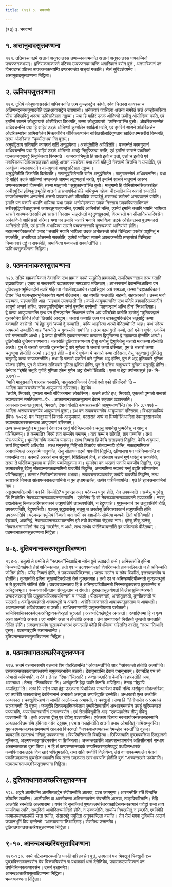 ```yaml
---
title: (१३) ३. भयवग्गो

---
```

(१३) ३. भयवग्गो  


## १. अत्तानुवादसुत्तवण्णना

१२१. ततियस्स पठमे अत्तानं अनुवदन्तस्स उप्पज्‍जनकभयन्ति अत्तानं अनुवदन्तस्स पापकम्मिनो उप्पज्‍जनकभयम्। द्वत्तिंसकम्मकारणे पटिच्‍च उप्पज्‍जनकभयन्ति अगारिकानं वसेन वुत्तं , अनगारिकानं पन विनयदण्डं पटिच्‍च उप्पज्‍जनकभयम्पि दण्डभयन्तेव सङ्खं गच्छति। सेसं सुविञ्‍ञेय्यमेव।  
अत्तानुवादसुत्तवण्णना निट्ठिता।  


## २. ऊमिभयसुत्तवण्णना

१२२. दुतिये कोधूपायासस्सेतं अधिवचनन्ति एत्थ कुज्झनट्ठेन कोधो, स्वेव चित्तस्स कायस्स च अतिप्पमद्दनमथनुप्पादनेहि दळ्हआयासट्ठेन उपायासो। अनेकवारं पवत्तित्वा अत्तना समवेतं सत्तं अज्झोत्थरित्वा सीसं उक्खिपितुं अदत्वा ऊमिसदिसता दट्ठब्बा। यथा हि बाहिरं उदकं ओतिण्णो ऊमीसु ओसीदित्वा मरति, एवं इमस्मिं सासने कोधूपायासे ओसीदित्वा विब्भमति, तस्मा कोधूपायासो ‘‘ऊमिभय’’न्ति वुत्तो। ओदरिकत्तस्सेतं अधिवचनन्ति यथा हि बाहिरं उदकं ओतिण्णो कुम्भीलेन खादितो मरति, एवं इमस्मिं सासने ओदरिकत्तेन ओदरिकभावेन आमिसगेधेन मिच्छाजीवेन जीविककप्पनेन नासितसीलादिगुणताय खादितधम्मसरीरो विब्भमति, तस्मा ओदरिकत्तं ‘‘कुम्भीलभय’’न्ति वुत्तम्।  
अनुपट्ठिताय सतियाति कायगतं सतिं अनुट्ठापेत्वा। असंवुतेहीति अपिहितेहि। पञ्‍चन्‍नेतं कामगुणानं अधिवचनन्ति यथा हि बाहिरं उदकं ओतिण्णो आवट्टे निमुज्‍जित्वा मरति, एवं इमस्मिं सासने पब्बजितो पञ्‍चकामगुणावट्टे निमुज्‍जित्वा विब्भमति। कामरागाभिभूतो हि सत्तो इतो च एत्तो, एत्तो च इतोति एवं मनापियरूपादिविसयसङ्खाते आवट्टे अत्तानं संसारेत्वा यथा ततो बहिभूते नेक्खम्मे चित्तम्पि न उप्पादेति, एवं आवट्टेत्वा ब्यसनापादनेन कामगुणानं आवट्टसदिसता दट्ठब्बा।  
अनुद्धंसेतीति किलमेति विलोलति। रागानुद्धंसितेनाति रागेन अनुद्धंसितेन। मातुगामस्सेतं अधिवचनन्ति। यथा हि बाहिरं उदकं ओतिण्णो चण्डमच्छं आगम्म लद्धप्पहारो मरति, एवं इमस्मिं सासने मातुगामं आरब्भ उप्पन्‍नकामरागो विब्भमति, तस्मा मातुगामो ‘‘सुसुकाभय’’न्ति वुत्तो। मातुगामो हि योनिसोमनसिकाररहितं अधीरपुरिसं इत्थिकुत्तभूतेहि अत्तनो हासभावविलासेहि अभिभुय्य गहेत्वा धीरजातिकम्पि अत्तनो रूपादीहि सम्पलोभनवसेन अनवसेसं अत्तनो उपकारधम्मे सीलादिके सम्पादेतुं असमत्थं करोन्तो अनयब्यसनं पापेति।  
इमानि पन चत्तारि भयानि भायित्वा यथा उदकं अनोरोहन्तस्स उदकं निस्साय उदकपिपासाविनयनं सरीरसुद्धिपरिळाहूपसमो कायउतुग्गाहापनन्ति, एवमादि आनिसंसो नत्थि, एवमेवं इमानि चत्तारि भयानि भायित्वा सासने अपब्बजन्तस्सपि इमं सासनं निस्साय सङ्खेपतो वट्टदुक्खूपसमो, वित्थारतो पन सीलानिसंसादिवसेन अनेकविधो आनिसंसो नत्थि। यथा पन इमानि चत्तारि भयानि अभायित्वा उदकं ओरोहन्तस्स वुत्तप्पकारो आनिसंसो होति, एवं इमानि अभायित्वा सासने पब्बजन्तस्सपि वुत्तप्पकारो आनिसंसो होति। महाधम्मरक्खितत्थेरो पनाह ‘‘चत्तारि भयानि भायित्वा उदकं अनोतरन्तो सोतं छिन्दित्वा परतीरं पापुणितुं न सक्‍कोति, अभायित्वा ओतरन्तो सक्‍कोति, एवमेवं भायित्वा सासने अपब्बजन्तोपि तण्हासोतं छिन्दित्वा निब्बानपारं दट्ठुं न सक्‍कोति, अभायित्वा पब्बजन्तो सक्‍कोती’’ति।  
ऊमिभयसुत्तवण्णना निट्ठिता।  


## ३. पठमनानाकरणसुत्तवण्णना

१२३. ततिये ब्रह्मकायिकानं देवानन्ति एत्थ ब्रह्मानं कायो समूहोति ब्रह्मकायो, तप्परियापन्‍नताय तत्थ गताति ब्रह्मकायिका। एताय च सब्बस्सपि ब्रह्मकायस्स समञ्‍ञाय भवितब्बम्। आभस्सरानं देवानन्तिआदिना पन दुतियज्झानभूमिकादीनं उपरि गहितत्ता गोबलीबद्दञ्‍ञायेन तदवसिट्ठानं अयं समञ्‍ञा, तस्मा ‘‘ब्रह्मकायिकानं देवान’’न्ति पठमज्झानभूमिकानंयेव गहणं वेदितब्बम्। सह ब्ययति गच्छतीति सहब्यो, सहवत्तनको। तस्स भावो सहब्यता, सहपवत्तीति आह ‘‘सहभावं उपगच्छती’’ति। कप्पो आयुप्पमाणन्ति एत्थ यदिपि ब्रह्मपारिसज्‍जादीनं आयुनो अन्तरं अत्थि, उक्‍कट्ठपरिच्छेदेन पनेतं वुत्तन्ति दस्सेन्तो ‘‘पठमज्झानं अत्थि हीन’’न्तिआदिमाह।  
द्वे कप्पा आयुप्पमाणन्ति एत्थ पन हीनज्झानेन निब्बत्तानं वसेन अयं परिच्छेदो कतोति दस्सेतुं ‘‘दुतियज्झानं वुत्तनयेनेव तिविधं होती’’तिआदि आरद्धम्। चत्तारो कप्पाति एत्थ पन उक्‍कट्ठपरिच्छेदेन चतुसट्ठि कप्पा वत्तब्बाति दस्सेन्तो ‘‘यं हेट्ठा वुत्तं ‘कप्पो द्वे कप्पा’ति , कम्पि आहरित्वा अत्थो वेदितब्बो’’ति आह। कथं पनेत्थ अयमत्थो लब्भतीति आह ‘‘कप्पोति च गुणस्सपि नाम’’न्ति। तत्थ पठमं वुत्तो कप्पो, ततो एकेन गुणेन, एकस्मिं वारे गणनायाति अत्थो। द्वे कप्पा होन्तीति एकवारगणनाय कप्पस्स द्विगुणितत्ता द्वे महाकप्पा होन्तीति अत्थो। दुतियेनाति दुतियवारगणनाय। चत्तारोति दुतियवारगणनाय द्वीसु कप्पेसु द्विगुणितेसु चत्तारो महाकप्पा होन्तीति अत्थो। पुन ते चत्तारो कप्पाति वुत्तनयेन द्वे वारे गुणेत्वा ये चत्तारो कप्पा दस्सिता, पुन ते चत्तारो कप्पा चतुग्गुणा होन्तीति अत्थो। इदं वुत्तं होति – द्वे वारे गुणेत्वा ये चत्तारो कप्पा दस्सिता, तेसु चतुक्खत्तुं गुणितेसु चतुसट्ठि कप्पा सम्पज्‍जन्तीति। तथा हि चत्तारो एकस्मिं वारे गुणिता अट्ठ होन्ति, पुन ते अट्ठ दुतियवारे गुणिता सोळस होन्ति, पुन ते सोळस ततियवारे गुणिता द्वत्तिंस होन्ति, पुन ते द्वत्तिंस चतुत्थवारे गुणिता चतुसट्ठि होन्ति। तेनेवाह ‘‘इमेहि चतूहि गुणेहि गुणिता एकेन गुणेन अट्ठ होन्ती’’तिआदि। एत्थ च हेट्ठा उपोसथसुत्ते (अ॰ नि॰ ३.७१) –  
‘‘यानि मानुसकानि पञ्‍ञास वस्सानि, चातुमहाराजिकानं देवानं एसो एको रत्तिन्दिवो’’ति –  
आदिना कामावचरदेवानमेव आयुप्पमाणं दस्सितम्। हेट्ठायेव –  
‘‘तयोमे, भिक्खवे, पुग्गला सन्तो संविज्‍जमाना लोकस्मिम्। कतमे तयो? इध, भिक्खवे, एकच्‍चो पुग्गलो सब्बसो रूपसञ्‍ञानं समतिक्‍कमा…पे॰… आकासानञ्‍चायतनूपगानं देवानं सहब्यतं उपपज्‍जति। आकासानञ्‍चायतनूपगानं, भिक्खवे, देवानं वीसति कप्पसहस्सानि आयुप्पमाण’’न्ति (अ॰ नि॰ ३.११७) –  
आदिना अरूपावचरानंयेव आयुप्पमाणं वुत्तम्। इध पन रूपावचरानमेव आयुप्पमाणं दस्सितम्। विभङ्गपाळियं (विभ॰ १०२२) पन ‘‘मनुस्सानं कित्तकं आयुप्पमाणं, वस्ससतं अप्पं वा भिय्यो’’तिआदिना देवमनुस्सानञ्‍चेव रूपारूपावचरसत्तानञ्‍च आयुप्पमाणं दस्सितम्।  
तत्थ सम्मासम्बुद्धेन मनुस्सानं देवानञ्‍च आयुं परिच्छिन्दमानेन चतूसु अपायेसु भुम्मदेवेसु च आयु न परिच्छिन्‍नम्। तं कस्माति? निरये ताव कम्ममेव पमाणम्। याव कम्मं न खीयति, ताव पच्‍चन्ति। तथा सेसअपायेसु। भुम्मदेवानम्पि कम्ममेव पमाणम्। तत्थ निब्बत्ता हि केचि सत्ताहमत्तं तिट्ठन्ति, केचि अड्ढमासं, कप्पं तिट्ठमानापि अत्थियेव। तत्थ मनुस्सेसु गिहिभावे ठितायेव सोतापन्‍नापि होन्ति, सकदागामिफलं अनागामिफलं अरहत्तम्पि पापुणन्ति, तेसु सोतापन्‍नादयो यावजीवं तिट्ठन्ति, खीणासवा पन परिनिब्बायन्ति वा पब्बजन्ति वा। कस्मा? अरहत्तं नाम सेट्ठगुणं, गिहिलिङ्गं हीनं, तं हीनताय उत्तमं गुणं धारेतुं न सक्‍कोति, तस्मा ते परिनिब्बातुकामा वा होन्ति पब्बजितुकामा वा। भुम्मदेवा पन अरहत्तं पत्तापि यावजीवं तिट्ठन्ति, छसु कामावचरेसु देवेसु सोतापन्‍नसकदागामिनो यावजीवं तिट्ठन्ति, अनागामिना रूपभवं गन्तुं वट्टति खीणासवेन परिनिब्बातुम्। कस्मा? निलीयनोकासस्स अभावा। रूपावचरारूपावचरेसु सब्बेपि यावजीवं तिट्ठन्ति, तत्थ रूपावचरे निब्बत्ता सोतापन्‍नसकदागामिनो न पुन इधागच्छन्ति, तत्थेव परिनिब्बायन्ति। एते हि झानअनागामिनो नाम।  
अट्ठसमापत्तिलाभीनं पन किं नियमेति? पगुणज्झानम्। यदेवस्स पगुणं होति, तेन उपपज्‍जति। सब्बेसु पगुणेसु किं नियमेति? नेवसञ्‍ञानासञ्‍ञायतनसमापत्ति। एकंसेनेव हि सो नेवसञ्‍ञानासञ्‍ञायतने उपपज्‍जति। नवसु ब्रह्मलोकेसु निब्बत्तअरियसावकानं तत्रूपपत्तिपि उपरूपपत्तिपि, न हेट्ठूपपत्ति। पुथुज्‍जनानं पन तत्रूपपत्तिपि होति, उपरूपपत्तिपि, हेट्ठूपपत्तिपि। पञ्‍चसु सुद्धावासेसु चतूसु च अरूपेसु अरियसावकानं तत्रूपपत्तिपि होति उपरूपपत्तिपि। पठमज्झानभूमियं निब्बत्तो अनागामी नव ब्रह्मलोके सोधेत्वा मत्थके ठितो परिनिब्बाति। वेहप्फलं, अकनिट्ठं, नेवसञ्‍ञानासञ्‍ञायतनन्ति इमे तयो देवलोका सेट्ठभवा नाम। इमेसु तीसु ठानेसु निब्बत्तअनागामिनो नेव उद्धं गच्छन्ति, न अधो, तत्थ तत्थेव परिनिब्बायन्तीति इदं पकिण्णकं वेदितब्बम्।  
पठमनानाकरणसुत्तवण्णना निट्ठिता।  


## ४-६. दुतियनानाकरणसुत्तादिवण्णना

१२४-६. चतुत्थे ते धम्मेति ते ‘‘रूपगत’’न्तिआदिना नयेन वुत्ते रूपादयो धम्मे। अनिच्‍चतोति इमिना निच्‍चप्पटिक्खेपतो तेसं अनिच्‍चतमाह, ततो एव च उदयवयवन्ततो विपरिणामतो तावकालिकतो च ते अनिच्‍चाति जोतितं होति। यञ्हि निब्बत्तं होति, तं उदयवयपरिच्छिन्‍नम्। जराय मरणेन च तदेव विपरीतं, इत्तरक्खणमेव च होतीति। दुक्खतोति इमिना सुखप्पटिक्खेपतो तेसं दुक्खतमाह। ततो एव च अभिण्हप्पटिपीळनतो दुक्खवत्थुतो च ते दुक्खाति जोतितं होति। उदयवयवन्तताय हि ते अभिण्हप्पटिपीळनतो निरन्तरदुक्खताय दुक्खस्सेव च अधिट्ठानभूता। पच्‍चययापनीयताय रोगमूलताय च रोगतो। दुक्खतासूलयोगतो किलेसासुचिपग्घरणतो उप्पादजराभङ्गेहि उद्धुमातपरिपक्‍कपभिन्‍नतो च गण्डतो। पीळाजननतो, अन्तोतुदनतो, दुन्‍नीहरणतो च सल्‍लतो। अवड्ढिआवहनतो अघवत्थुतो च अघतो। असेरिभावजननतो आबाधपदट्ठानताय च आबाधतो। अवसवत्तनतो अविधेय्यताय च परतो। ब्याधिजरामरणेहि पलुज्‍जनीयताय पलोकतो। सामिनिवासिकारकवेदकअधिट्ठायकविरहतो सुञ्‍ञतो। अत्तप्पटिक्खेपट्ठेन अनत्ततो। रूपादिधम्मा हि न एत्थ अत्ता अत्थीति अनत्ता। एवं सयम्पि अत्ता न होन्तीति अनत्ता। तेन अब्यापारतो निरीहतो तुच्छतो अनत्ताति दीपितं होति। लक्खणत्तयमेव सुखावबोधनत्थं एकादसहि पदेहि विभजित्वा गहितन्ति दस्सेतुं ‘‘तत्था’’तिआदि वुत्तम्। पञ्‍चमछट्ठानि उत्तानत्थानेव।  
दुतियनानाकरणसुत्तादिवण्णना निट्ठिता।  


## ७. पठमतथागतअच्छरियसुत्तवण्णना

१२७. सत्तमे वत्तमानसमीपे वत्तमाने विय वोहरितब्बन्ति ‘‘ओक्‍कमती’’ति आह ‘‘ओक्‍कन्तो होतीति अत्थो’’ति। दससहस्सचक्‍कवाळपत्थरणो समुज्‍जलभावेन उळारो। देवानुभावन्ति देवानं पभानुभावम्। देवानञ्हि पभं सो ओभासो अधिभवति, न देवे। तेनाह ‘‘देवान’’न्तिआदि। रुक्खगच्छादिना केनचि न हञ्‍ञतीति अघा, असम्बाधा। तेनाह ‘‘निच्‍चविवरा’’ति। असंवुताति हेट्ठा उपरि केनचि अपिहिता। तेनाह ‘‘हेट्ठापि अप्पतिट्ठा’’ति। तत्थ पि-सद्देन यथा हेट्ठा उदकस्स पिधायिका सन्धारिका पथवी नत्थि असंवुता लोकन्तरिका, एवं उपरिपि चक्‍कवाळेसु देवविमानानं अभावतो असंवुता अप्पतिट्ठाति दस्सेति। अन्धकारो एत्थ अत्थीति अन्धकारा। चक्खुविञ्‍ञाणं न जायति आलोकस्स अभावतो, न चक्खुनो। तथा हि ‘‘तेनोभासेन अञ्‍ञमञ्‍ञं सञ्‍जानन्ती’’ति वुत्तम्। जम्बुदीपे ठितमज्झन्हिकवेलाय पुब्बविदेहवासीनं अत्थङ्गमवसेन उपड्ढं सूरियमण्डलं पञ्‍ञायति, अपरगोयानवासीनं उग्गमनवसेन। एवं सेसदीपेसुपीति आह ‘‘एकप्पहारेनेव तीसु दीपेसु पञ्‍ञायन्ती’’ति। इतो अञ्‍ञथा द्वीसु एव दीपेसु पञ्‍ञायन्ति। एकेकाय दिसाय नवनवयोजनसतसहस्सानि अन्धकारविधमनम्पि इमिनाव नयेन दट्ठब्बम्। पभाय नप्पहोन्तीति अत्तनो पभाय ओभासितुं नाभिसम्भुणन्ति। युगन्धरपब्बतमत्थकसमप्पमाणे आकासे विचरणतो ‘‘चक्‍कवाळपब्बतस्स वेमज्झेन चरन्ती’’ति वुत्तम्।  
ब्यावटाति खादनत्थं गण्हितुं उपक्‍कमन्ता। विपरिवत्तित्वाति विवट्टित्वा। छिज्‍जित्वाति मुच्छापवत्तिया ठितट्ठानतो मुच्‍चित्वा, अङ्गपच्‍चङ्गछेदनवसेन वा छिज्‍जित्वा। अच्‍चन्तखारेति आतपसन्तपाभावेन अतिसीतभावं सन्धाय अच्‍चन्तखारता वुत्ता सिया। न हि तं कप्पसण्ठानउदकं सम्पत्तिकरमहामेघवुट्ठं पथविसन्धारकं कप्पविनासकउदकं विय खारं भवितुमरहति, तथा सति पथवीपि विलीयेय्य, तेसं वा पापकम्मफलेन पेतानं पकतिउदकस्स पुब्बखेळभावापत्ति विय तस्स उदकस्स खारभावापत्ति होतीति वुत्तं ‘‘अच्‍चन्तखारे उदके’’ति।  
पठमतथागतअच्छरियसुत्तवण्णना निट्ठिता।  


## ८. दुतियतथागतअच्छरियसुत्तवण्णना

१२८. अट्ठमे आलीयन्ति आरमितब्बट्ठेन सेवीयन्तीति आलया, पञ्‍च कामगुणा। आरमन्तीति रतिं विन्दन्ति कीळन्ति लळन्ति। आलीयन्ति वा अल्‍लीयन्ता अभिरमणवसेन सेवन्तीति आलया, तण्हाविचरितानि। तेहि आलयेहि रमन्तीति आलयारामा। यथेव हि सुसज्‍जितं पुप्फफलभरितरुक्खादिसम्पन्‍नउय्यानं पविट्ठो राजा ताय सम्पत्तिया रमति, सम्मुदितो आमोदितप्पमोदितो होति, न उक्‍कण्ठेति, सायम्पि निक्खमितुं न इच्छति, एवमिमेहि कामालयतण्हालयेहि सत्ता रमन्ति, संसारवट्टे पमुदिता अनुक्‍कण्ठिता वसन्ति। तेन तेसं भगवा दुविधम्पि आलयं उय्यानभूमिं विय दस्सेन्तो ‘‘आलयारामा’’तिआदिमाह। सेसमेत्थ उत्तानमेव।  
दुतियतथागतअच्छरियसुत्तवण्णना निट्ठिता।  


## ९-१०. आनन्दअच्छरियसुत्तादिवण्णना

१२९-१३०. नवमे पटिसन्थारधम्मन्ति पकतिचारित्तवसेन वुत्तं, उपगतानं पन भिक्खूनं भिक्खुनीनञ्‍च पुच्छाविस्सज्‍जनवसेन चेव चित्तरुचिवसेन च यथाकालं धम्मं देसेतियेव, उपासकउपासिकानं पन उपनिसिन्‍नककथावसेन। दसमं उत्तानमेव।  
आनन्दअच्छरियसुत्तादिवण्णना निट्ठिता।  
भयवग्गवण्णना निट्ठिता।  